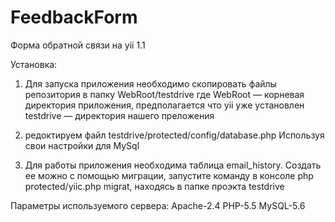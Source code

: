 # FeedbackForm
Форма обратной связи на yii 1.1

Установка:

1) Для запуска приложения необходимо скопировать файлы репозитория в папку WebRoot/testdrive
где WebRoot — корневая директория приложения, предполагается что yii уже установлен
testdrive — директория нашего преложения

2) редоктируем файл testdrive/protected/config/database.php 
Используя свои настройки для MySql

3) Для работы приложения необходима таблица email_history.
Создать ее можно с помощью миграции,
запустите команду в консоле php protected/yiic.php migrat, находясь в папке проэкта testdrive

Параметры используемого сервера:
Apache-2.4
PHP-5.5
MySQL-5.6
